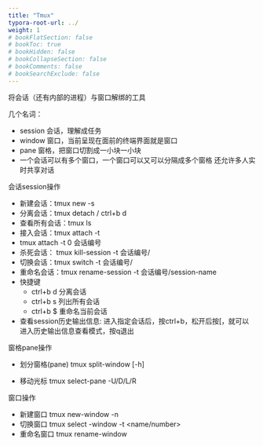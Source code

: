 ```yaml
---
title: "Tmux"
typora-root-url: ../
weight: 1
# bookFlatSection: false
# bookToc: true
# bookHidden: false
# bookCollapseSection: false
# bookComments: false
# bookSearchExclude: false
---
```


将会话（还有内部的进程）与窗口解绑的工具

几个名词：

- session 会话，理解成任务
- window 窗口，当前呈现在面前的终端界面就是窗口
- pane 窗格，把窗口切割成一小块一小块
- 一个会话可以有多个窗口，一个窗口可以又可以分隔成多个窗格
  还允许多人实时共享对话

会话session操作

- 新建会话：tmux new -s <session-name>
- 分离会话：tmux detach / ctrl+b d
- 查看所有会话：tmux ls
- 接入会话：tmux attach -t <session-name>
- tmux attach -t 0 会话编号
- 杀死会话： tmux kill-session -t 会话编号/<session-name>
- 切换会话：tmux switch -t 会话编号/<session-name>
- 重命名会话：tmux rename-session -t 会话编号/session-name <new name>
- 快捷键
  - ctrl+b d 分离会话
  - ctrl+b s 列出所有会话
  - ctrl+b $ 重命名当前会话
- 查看session历史输出信息: 进入指定会话后，按ctrl+b，松开后按[，就可以进入历史输出信息查看模式，按q退出

窗格pane操作

- 划分窗格(pane)  tmux split-window [-h]

- 移动光标 tmux select-pane -U/D/L/R

  

窗口操作

- 新建窗口 tmux new-window -n <name>
- 切换窗口 tmux select -window -t <name/number>
- 重命名窗口 tmux rename-window <new name>
  